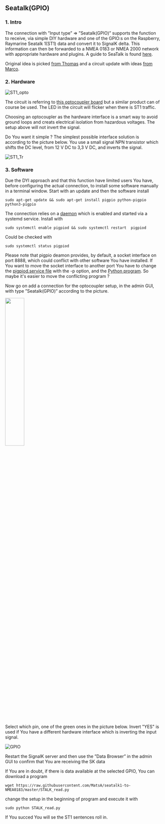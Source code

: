 ## Seatalk(GPIO)

### 1. Intro

The connection with ”Input type” => ”Seatalk(GPIO)” supports the function to receive, via simple DIY hardware and one of the GPIO:s on the Raspberry, Raymarine Seatalk 1(ST1) data and convert it to SignalK delta. This information can then be forwarded to a NMEA 0183 or NMEA 2000 network with appropriate hardware and plugins. A guide to SeaTalk is found [here](http://boatprojects.blogspot.com/2012/12/beginners-guide-to-raymarines-seatalk.html).

Original idea is picked [from Thomas](https://github.com/Thomas-GeDaD/Seatalk1-Raspi-reader) and a circuit update with ideas [from Marco](https://github.com/marcobergman/seatalk_convert).

### 2. Hardware

![‎ST1_opto](https://github.com/SignalK/signalk-server/assets/16189982/da0ff2fa-7798-40d7-b61f-67634c202ee5)

The circuit is referring to [this optocoupler board](https://www.amazon.com/ARCELI-Optocoupler-Isolation-Converter-Photoelectric/dp/B07M78S8LB/ref=sr_1_2?dchild=1&keywords=pc817+optocoupler&qid=1593516071&sr=8-2) but a similar product can of course be used. The LED in the circuit will flicker when there is ST1 traffic. 

Choosing an optocoupler as the hardware interface is a smart way to avoid ground loops and creats electrical isolation from hazardous voltages. The setup above will not invert the signal.

Do You want it simple ?  The simplest possible interface solution is according to the picture below. You use a small signal NPN transistor which shifts the DC level, from 12 V DC to 3,3 V DC, and inverts the signal.

![ST1_Tr](https://user-images.githubusercontent.com/16189982/88704045-d6fe6e00-d10d-11ea-8f83-cb765e4c65f3.jpeg)

### 3. Software

Due the DYI approach and that this function have limited users You have, before configuring the actual connection, to install some software manually in a terminal window.
Start with an update and then the software install

    sudo apt-get update && sudo apt-get install pigpio python-pigpio python3-pigpio

The connection relies on a [daemon](http://abyz.me.uk/rpi/pigpio/) which is enabled and started via a systemd service. Install with

    sudo systemctl enable pigpiod && sudo systemctl restart  pigpiod

Could be checked with 

    sudo systemctl status pigpiod

Please note that pigpio deamon provides, by default, a socket interface on port 8888, which could conflict with other software You have installed. If You want to move the socket interface to another port You have to change the [pigpiod.service file](http://abyz.me.uk/rpi/pigpio/pigpiod.html) with the -p option, and the [Python program](http://abyz.me.uk/rpi/pigpio/python.html#pigpio.pi). So maybe it's easier to move the conflicting program ?

Now go on add a connection for the optocoupler setup, in the admin GUI, with type ”Seatalk(GPIO)” according to the picture.

<img src=https://github.com/SignalK/signalk-server/assets/16189982/51426017-99b5-46b4-8e93-62515a964635 width="35%" height="35%" />

Select which pin, one of the green ones in the picture below. Invert "YES" is used if You have a different hardware interface which is inverting the input signal.

![GPIO](https://user-images.githubusercontent.com/16189982/86477812-8469a600-bd49-11ea-8e55-4ee4400a2c17.png)

Restart the SignalK server and then use the ”Data Browser” in the admin GUI to confirm that You are receiving the SK data
 
If You are in doubt, if there is data available at the selected GPIO, You can download a program

    wget https://raw.githubusercontent.com/MatsA/seatalk1-to-NMEA0183/master/STALK_read.py
    
change the setup in the beginning of program and execute it with 

    sudo python STALK_read.py
    
If You succed You will se the ST1 sentences roll in.

